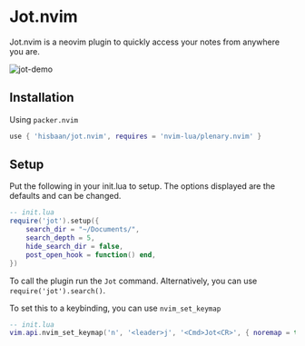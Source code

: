 # Jot.nvim

Jot.nvim is a neovim plugin to quickly access your notes from anywhere you are.

![jot-demo](https://user-images.githubusercontent.com/34548959/189396016-2179a9c5-9aaa-4775-aa1f-5e6029c3898d.png)

## Installation

Using `packer.nvim`

```lua
use { 'hisbaan/jot.nvim', requires = 'nvim-lua/plenary.nvim' }
```

## Setup

Put the following in your init.lua to setup. The options displayed are the defaults and can be changed.

```lua
-- init.lua
require('jot').setup({
    search_dir = "~/Documents/",
    search_depth = 5,
    hide_search_dir = false,
    post_open_hook = function() end,
})
```

To call the plugin run the `Jot` command. Alternatively, you can use `require('jot').search()`.

To set this to a keybinding, you can use `nvim_set_keymap`

```lua
-- init.lua
vim.api.nvim_set_keymap('n', '<leader>j', '<Cmd>Jot<CR>', { noremap = true, silent = true })
```
